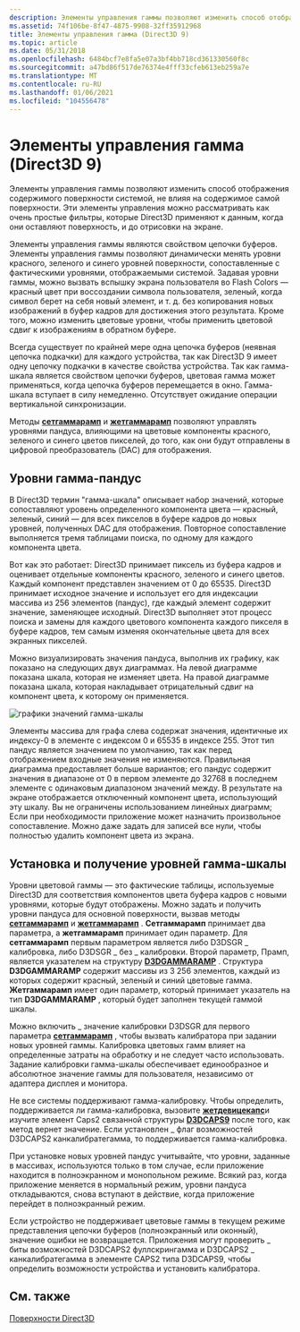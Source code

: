 ```yaml
---
description: Элементы управления гаммы позволяют изменить способ отображения содержимого поверхности системой, не влияя на содержимое самой поверхности.
ms.assetid: 74f106be-8f47-4875-9908-32ff35912968
title: Элементы управления гамма (Direct3D 9)
ms.topic: article
ms.date: 05/31/2018
ms.openlocfilehash: 6484bcf7e8fa5e07a3bf4bb718cd361330560f8c
ms.sourcegitcommit: a47bd86f517de76374e4fff33cfeb613eb259a7e
ms.translationtype: MT
ms.contentlocale: ru-RU
ms.lasthandoff: 01/06/2021
ms.locfileid: "104556478"
---
```

# <a name="gamma-controls-direct3d-9"></a>Элементы управления гамма (Direct3D 9)

Элементы управления гаммы позволяют изменить способ отображения содержимого поверхности системой, не влияя на содержимое самой поверхности. Эти элементы управления можно рассматривать как очень простые фильтры, которые Direct3D применяют к данным, когда они оставляют поверхность, и до отрисовки на экране.

Элементы управления гаммы являются свойством цепочки буферов. Элементы управления гаммы позволяют динамически менять уровни красного, зеленого и синего уровней поверхности, сопоставленные с фактическими уровнями, отображаемыми системой. Задавая уровни гаммы, можно вызвать вспышку экрана пользователя во Flash Colors — красный цвет при воссоздании символа пользователя, зеленый, когда символ берет на себя новый элемент, и т. д. без копирования новых изображений в буфер кадров для достижения этого результата. Кроме того, можно изменить цветовые уровни, чтобы применить цветовой сдвиг к изображениям в обратном буфере.

Всегда существует по крайней мере одна цепочка буферов (неявная цепочка подкачки) для каждого устройства, так как Direct3D 9 имеет одну цепочку подкачки в качестве свойства устройства. Так как гамма-шкала является свойством цепочки буферов, цветовая гамма может применяться, когда цепочка буферов перемещается в окно. Гамма-шкала вступает в силу немедленно. Отсутствует ожидание операции вертикальной синхронизации.

Методы [**сетгаммарамп**](/windows/win32/api/d3d9helper/nf-d3d9helper-idirect3ddevice9-setgammaramp) и [**жетгаммарамп**](/windows/win32/api/d3d9helper/nf-d3d9helper-idirect3ddevice9-getgammaramp) позволяют управлять уровнями пандуса, влияющими на цветовые компоненты красного, зеленого и синего цветов пикселей, до того, как они будут отправлены в цифровой преобразователь (DAC) для отображения.

## <a name="gamma-ramp-levels"></a>Уровни гамма-пандус

В Direct3D термин "гамма-шкала" описывает набор значений, которые сопоставляют уровень определенного компонента цвета — красный, зеленый, синий — для всех пикселов в буфере кадров до новых уровней, полученных DAC для отображения. Повторное сопоставление выполняется тремя таблицами поиска, по одному для каждого компонента цвета.

Вот как это работает: Direct3D принимает пиксель из буфера кадров и оценивает отдельные компоненты красного, зеленого и синего цветов. Каждый компонент представлен значением от 0 до 65535. Direct3D принимает исходное значение и использует его для индексации массива из 256 элементов (пандус), где каждый элемент содержит значение, заменяющее исходный. Direct3D выполняет этот процесс поиска и замены для каждого цветового компонента каждого пикселя в буфере кадров, тем самым изменяя окончательные цвета для всех экранных пикселей.

Можно визуализировать значения пандуса, выполнив их графику, как показано на следующих двух диаграммах. На левой диаграмме показана шкала, которая не изменяет цвета. На правой диаграмме показана шкала, которая накладывает отрицательный сдвиг на компонент цвета, к которому он применяется.

![графики значений гамма-шкалы](images/gammalv.png)

Элементы массива для графа слева содержат значения, идентичные их индексу-0 в элементе с индексом 0 и 65535 в индексе 255. Этот тип пандус является значением по умолчанию, так как перед отображением входные значения не изменяются. Правильная диаграмма предоставляет больше вариантов; его пандус содержит значения в диапазоне от 0 в первом элементе до 32768 в последнем элементе с одинаковым диапазоном значений между. В результате на экране отображается отключенный компонент цвета, использующий эту шкалу. Вы не ограничены использованием линейных диаграмм; Если при необходимости приложение может назначить произвольное сопоставление. Можно даже задать для записей все нули, чтобы полностью удалить компонент цвета из экрана.

## <a name="setting-and-retrieving-gamma-ramp-levels"></a>Установка и получение уровней гамма-шкалы

Уровни цветовой гаммы — это фактические таблицы, используемые Direct3D для соответствия компонентов цвета буфера кадров с новыми уровнями, которые будут отображены. Можно задать и получить уровни пандуса для основной поверхности, вызвав методы [**сетгаммарамп**](/windows/win32/api/d3d9helper/nf-d3d9helper-idirect3ddevice9-setgammaramp) и [**жетгаммарамп**](/windows/win32/api/d3d9helper/nf-d3d9helper-idirect3ddevice9-getgammaramp) . **Сетгаммарамп** принимает два параметра, а **жетгаммарамп** принимает один параметр. Для **сетгаммарамп** первым параметром является либо D3DSGR \_ калибровка, либо D3DSGR \_ без \_ калибровки. Второй параметр, Прамп, является указателем на структуру [**D3DGAMMARAMP**](d3dgammaramp.md) . Структура **D3DGAMMARAMP** содержит массивы из 3 256 элементов, каждый из которых содержит красный, зеленый и синий цветовые гамма. **Жетгаммарамп** имеет один параметр, который принимает указатель на тип **D3DGAMMARAMP** , который будет заполнен текущей гаммой шкалы.

Можно включить \_ значение калибровки D3DSGR для первого параметра [**сетгаммарамп**](/windows/win32/api/d3d9helper/nf-d3d9helper-idirect3ddevice9-setgammaramp) , чтобы вызвать калибратора при задании новых уровней гаммы. Калибровка цветовых гамм влияет на определенные затраты на обработку и не следует часто использовать. Задание калибровки гамма-шкалы обеспечивает единообразное и абсолютное значение гаммы для пользователя, независимо от адаптера дисплея и монитора.

Не все системы поддерживают гамма-калибровку. Чтобы определить, поддерживается ли гамма-калибровка, вызовите [**жетдевицекапс**](/windows/desktop/api)и изучите элемент Caps2 связанной структуры [**D3DCAPS9**](/windows/desktop/api/D3D9Caps/ns-d3d9caps-d3dcaps9) после того, как метод вернет значение. Если установлен \_ флаг возможностей D3DCAPS2 канкалибратегамма, то поддерживается гамма-калибровка.

При установке новых уровней пандус учитывайте, что уровни, заданные в массивах, используются только в том случае, если приложение находится в полноэкранном и монопольном режиме. Всякий раз, когда приложение меняется в нормальный режим, уровни пандуса откладываются, снова вступают в действие, когда приложение перейдет в полноэкранный режим.

Если устройство не поддерживает цветовые гаммы в текущем режиме представления цепочки буферов (полноэкранный или оконный), значение ошибки не возвращается. Приложения могут проверить \_ биты возможностей D3DCAPS2 фуллскрингамма и D3DCAPS2 \_ канкалибратегамма в элементе CAPS2 типа D3DCAPS9, чтобы определить возможности устройства и установить калибратора.

## <a name="related-topics"></a>См. также

<dl> <dt>

[Поверхности Direct3D](direct3d-surfaces.md)
</dt> </dl>

 

 
